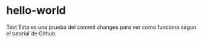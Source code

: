 # hello-world
Test
Esta es una prueba del commit changes para ver como funciona segun el tutorial de Github
